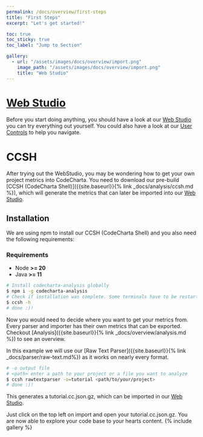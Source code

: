 ```yaml
---
permalink: /docs/overview/first-steps
title: "First Steps"
excerpt: "Let's get started!"

toc: true
toc_sticky: true
toc_label: "Jump to Section"

gallery:
  - url: "/assets/images/docs/overview/import.png"
    image_path: "/assets/images/docs/overview/import.png"
    title: "Web Studio"
---
```


# [Web Studio](https://maibornwolff.github.io/codecharta/visualization/app/index.html?file=codecharta.cc.json.gz&file=codecharta_analysis.cc.json.gz&currentFilesAreSampleFiles=true&area=rloc&height=sonar_complexity&color=sonar_complexity)

Before you start doing anything, you should have a look at our [Web Studio](https://maibornwolff.github.io/codecharta/visualization/app/index.html?file=codecharta.cc.json.gz&file=codecharta_analysis.cc.json.gz&currentFilesAreSampleFiles=true&area=rloc&height=sonar_complexity&color=sonar_complexity) you can try everything out yourself. You could also have a look at our [User Controls]() to help you navigate.

# CCSH

After trying out the WebStudio, you may be wondering how to get your own project metrics into CodeCharta. You need to download our pre-build [CCSH (CodeCharta Shell)]({{site.baseurl}}{% link _docs/analysis/ccsh.md %}), which will generate the metrics that can later be imported into our [Web Studio](https://maibornwolff.github.io/codecharta/visualization/app/index.html?file=codecharta.cc.json.gz&file=codecharta_analysis.cc.json.gz&currentFilesAreSampleFiles=true&area=rloc&height=sonar_complexity&color=sonar_complexity).

## Installation

We are using npm to install our CCSH (CodeCharta Shell) and you also need the following requirements:

### Requirements

- Node **>= 20**
- Java **>= 11**

```bash
# Install codecharta-analysis globally
$ npm i -g codecharta-analysis
# Check if installation was complete. Some terminals have to be restarted
$ ccsh -h
# done :)!
```

Now you would need to decide where you want to get your metrics from. Every parser and importer has their own metrics that can be exported. Checkout [Analysis]({{site.baseurl}}{% link _docs/overview/analysis.md %}) to see an overview.

In this example we will use our [Raw Text Parser]({{site.baseurl}}{% link _docs/parser/raw-text.md%}) as it works on nearly every format.

```bash
# -o output file
# <path> enter a path to your project or a file you want to analyze
$ ccsh rawtextparser -o=tutorial <path/to/your/project>
# done :)!
```

This generates a tutorial.cc.json.gz, which can be imported in our [Web Studio](https://maibornwolff.github.io/codecharta/visualization/app/index.html?file=codecharta.cc.json.gz&file=codecharta_analysis.cc.json.gz&currentFilesAreSampleFiles=true&area=rloc&height=sonar_complexity&color=sonar_complexity).

Just click on the top left on import and open your tutorial.cc.json.gz. You are now able to explore your code base to your hearts content.
{% include gallery %}
